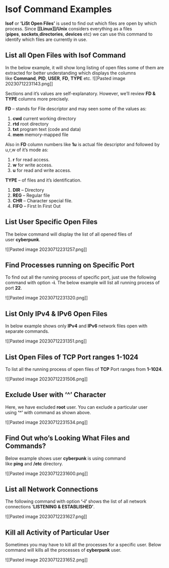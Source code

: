 # lsof Command Examples

**lsof** or **‘LiSt Open Files’** is used to find out which files are open by which process. Since **[[Linux]]/Unix** considers everything as a files (**pipes**, **sockets**,**directories**, **devices** etc) we can use this command to identify which files are currently in use.

## List all Open Files with lsof Command

In the below example, it will show long listing of open files some of them are extracted for better understanding which displays the columns like **Command**, **PID**, **USER**, **FD**, **TYPE** etc.
![[Pasted image 20230712231143.png]]

Sections and it’s values are self-explanatory. However, we’ll review **FD & TYPE** columns more precisely.

**FD** – stands for File descriptor and may seen some of the values as:

1. **cwd** current working directory
2. **rtd** root directory
3. **txt** program text (code and data)
4. **mem** memory-mapped file

Also in **FD** column numbers like **1u** is actual file descriptor and followed by u,r,w of it’s mode as:

1. **r** for read access.
2. **w** for write access.
3. **u** for read and write access.

**TYPE** – of files and it’s identification.




1. **DIR** – Directory
2. **REG** – Regular file
3. **CHR** – Character special file.
4. **FIFO** – First In First Out

## List User Specific Open Files

The below command will display the list of all opened files of user **cyberpunk**.

![[Pasted image 20230712231257.png]]


## Find Processes running on Specific Port

To find out all the running process of specific port, just use the following command with option **-i**. The below example will list all running process of port **22**.

![[Pasted image 20230712231320.png]]

## List Only IPv4 & IPv6 Open Files

In below example shows only **IPv4** and **IPv6** network files open with separate commands.

![[Pasted image 20230712231351.png]]


## List Open Files of TCP Port ranges 1-1024

To list all the running process of open files of **TCP** Port ranges from **1-1024**.

![[Pasted image 20230712231506.png]]

## Exclude User with ‘^’ Character

Here, we have excluded **root** user. You can exclude a particular user using **‘^’** with command as shown above.

![[Pasted image 20230712231534.png]]

## Find Out who’s Looking What Files and Commands?

Below example shows user **cyberpunk** is using command like **ping** and **/etc** directory.

![[Pasted image 20230712231600.png]]

## List all Network Connections

The following command with option **‘-i’** shows the list of all network connections ‘**LISTENING & ESTABLISHED’**.

![[Pasted image 20230712231627.png]]

## Kill all Activity of Particular User

Sometimes you may have to kill all the processes for a specific user. Below command will kills all the processes of **cyberpunk** user.

![[Pasted image 20230712231652.png]]